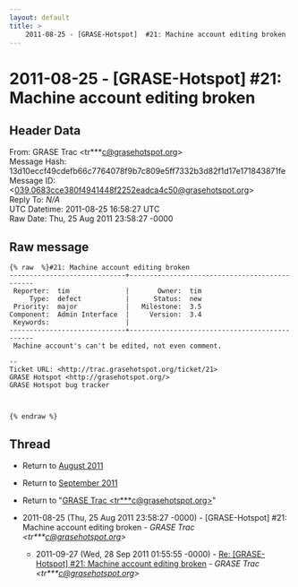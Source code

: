 ```yaml
---
layout: default
title: >
    2011-08-25 - [GRASE-Hotspot]  #21: Machine account editing broken
---
```


# 2011-08-25 - [GRASE-Hotspot]  #21: Machine account editing broken

## Header Data

From: GRASE Trac \<tr***c@grasehotspot.org\><br>
Message Hash: 13d10eccf49cdefb66c7764078f9b7c809e5ff7332b3d82f1d17e171843871fe<br>
Message ID: \<039.0683cce380f4941448f2252eadca4c50@grasehotspot.org\><br>
Reply To: _N/A_<br>
UTC Datetime: 2011-08-25 16:58:27 UTC<br>
Raw Date: Thu, 25 Aug 2011 23:58:27 -0000<br>

## Raw message

```
{% raw  %}#21: Machine account editing broken
-----------------------------+----------------------------------------------
 Reporter:  tim              |       Owner:  tim
     Type:  defect           |      Status:  new
 Priority:  major            |   Milestone:  3.5
Component:  Admin Interface  |     Version:  3.4
 Keywords:                   |  
-----------------------------+----------------------------------------------
 Machine account's can't be edited, not even comment.

-- 
Ticket URL: <http://trac.grasehotspot.org/ticket/21>
GRASE Hotspot <http://grasehotspot.org/>
GRASE Hotspot bug tracker



{% endraw %}
```

## Thread

+ Return to [August 2011](/archive/2011/08)
+ Return to [September 2011](/archive/2011/09)

+ Return to "[GRASE Trac <tr***c<span>@</span>grasehotspot.org>](/authors/tr___c_at_grasehotspot_org)"

+ 2011-08-25 (Thu, 25 Aug 2011 23:58:27 -0000) - [GRASE-Hotspot]  #21: Machine account editing broken - _GRASE Trac \<tr***c@grasehotspot.org\>_
  + 2011-09-27 (Wed, 28 Sep 2011 01:55:55 -0000) - [Re: [GRASE-Hotspot] #21: Machine account editing broken](/archive/2011/09/fa4f255607d2de2f1162bd38ea5921b914c5e2736b167d30f61a2177704be60b) - _GRASE Trac \<tr***c@grasehotspot.org\>_

